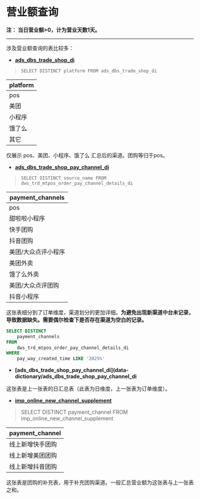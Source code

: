 # 营业额查询

**注： 当日营业额>0，计为营业天数1天。**

---

涉及营业额查询的表比较多：

- **[ads_dbs_trade_shop_di](data-dictionary/ads_dbs_trade_shop_di)**

> `SELECT DISTINCT platform FROM ads_dbs_trade_shop_di`

| platform |
| -------- |
| pos      |
| 美团     |
| 小程序   |
| 饿了么   |
| 其它     |


仅展示 pos、美团、小程序、饿了么 汇总后的渠道。团购等归于pos。

- **[ads_dbs_trade_shop_pay_channel_di](data-dictionary/ads_dbs_trade_shop_pay_channel_di)**

> `SELECT DISTINCT source_name FROM dws_trd_mtpos_order_pay_channel_details_di`

| payment_channels    |
| ------------------- |
| pos                 |
| 甜啦啦小程序        |
| 快手团购            |
| 抖音团购            |
| 美团/大众点评小程序 |
| 美团外卖            |
| 饿了么外卖          |
| 美团/大众点评团购   |
| 抖音小程序          |

这张表细分到了订单维度，渠道划分的更加详细。**为避免出现新渠道中台未记录，导致数据缺失。需要偶尔检查下是否存在渠道为空白的记录。**

```sql
SELECT DISTINCT
	payment_channels 
FROM
	dws_trd_mtpos_order_pay_channel_details_di 
WHERE
	pay_way_created_time LIKE '2025%'
```

- **[ads_dbs_trade_shop_pay_channel_di](data-dictionary/ads_dbs_trade_shop_pay_channel_di**


这张表是上一张表的日汇总表（此表为日维度，上一张表为订单维度）。



- **[imp_online_new_channel_supplement](data-dictionary/imp_online_new_channel_supplement)**

> SELECT DISTINCT payment_channel FROM imp_online_new_channel_supplement 

| payment_channel  |
| ---------------- |
| 线上新增快手团购 |
| 线上新增美团团购 |
| 线上新增抖音团购 |

这张表是团购的补充表，用于补充团购渠道。一般汇总营业额为这张表与上一张表之和。
